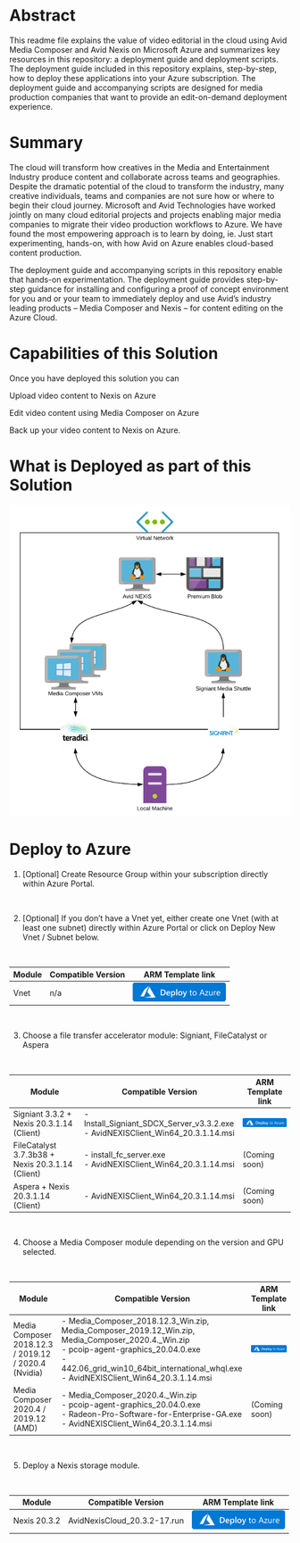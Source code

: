 # Abstract

This readme file explains the value of video editorial in the cloud using Avid Media Composer and Avid Nexis on Microsoft Azure and summarizes key resources in this repository: a deployment guide and deployment scripts. The deployment guide included in this repository explains, step-by-step, how to deploy these applications into your Azure subscription.  The deployment guide and accompanying scripts are designed for media production companies that want to provide an edit-on-demand deployment experience.

# Summary

The cloud will transform how creatives in the Media and Entertainment Industry produce content and collaborate across teams and geographies.  Despite the dramatic potential of the cloud to transform the industry, many creative individuals, teams and companies are not sure how or where to begin their cloud journey.  Microsoft and Avid Technologies have worked jointly on many cloud editorial projects and projects enabling major media companies to migrate their video production workflows to Azure.  We have found the most empowering approach is to learn by doing, ie. Just start experimenting, hands-on, with how Avid on Azure enables cloud-based content production.

The deployment guide and accompanying scripts in this repository enable that hands-on experimentation.  The deployment guide provides step-by-step guidance for installing and configuring a proof of concept environment for you and or your team to immediately deploy and use Avid’s industry leading products – Media Composer and Nexis – for content editing on the Azure Cloud.

# Capabilities of this Solution

Once you have deployed this solution you can

Upload video content to Nexis on Azure

Edit video content using Media Composer on Azure

Back up your video content to Nexis on Azure.

# What is Deployed as part of this Solution

<img src="./diagram.png" />

# Deploy to Azure

1) [Optional] Create Resource Group within your subscription directly within Azure Portal.

<br />

2) [Optional] If you don’t have a Vnet yet, either create one Vnet (with at least one subnet) directly within Azure Portal or click on Deploy New Vnet / Subnet below.

<br />

| Module | Compatible Version | ARM Template link |
| ------ | ------------------ | ----------------- |
| Vnet | n/a | <a href="https://portal.azure.com/#create/Microsoft.Template/uri/https%3A%2F%2Fraw.githubusercontent.com%2Fbenjamin-ghis%2FVideoEditorialInTheCloud%2Fmaster%2FMediaComposer-BYOL%2Fnetworking%2Fnewvnet.json" target="_blank"><img src="https://raw.githubusercontent.com/Azure/azure-quickstart-templates/master/1-CONTRIBUTION-GUIDE/images/deploytoazure.png" /></a> |

<br />

3) Choose a file transfer accelerator module: Signiant, FileCatalyst or Aspera

<br />

| Module | Compatible Version | ARM Template link |
| ------ | ------------------ | ----------------- |
| Signiant 3.3.2 + Nexis 20.3.1.14 (Client) | - Install_Signiant_SDCX_Server_v3.3.2.exe <br /> - AvidNEXISClient_Win64_20.3.1.14.msi | <a href="https://portal.azure.com/#create/Microsoft.Template/uri/https%3A%2F%2Fraw.githubusercontent.com%2Fbenjamin-ghis%2FVideoEditorialInTheCloud%2Fmaster%2FMediaComposer-BYOL%2Fsigniant%2Fsigniantazuredeploy.json" target="_blank"><img src="https://raw.githubusercontent.com/Azure/azure-quickstart-templates/master/1-CONTRIBUTION-GUIDE/images/deploytoazure.png" /></a> |
| FileCatalyst 3.7.3b38 + Nexis 20.3.1.14 (Client) | - install_fc_server.exe <br /> - AvidNEXISClient_Win64_20.3.1.14.msi | (Coming soon) |
| Aspera + Nexis 20.3.1.14 (Client) | - AvidNEXISClient_Win64_20.3.1.14.msi | (Coming soon) |

<br />

4) Choose a Media Composer module depending on the version and GPU selected.

<br />

| Module | Compatible Version | ARM Template link |
| ------ | ------------------ | ----------------- |
| Media Composer 2018.12.3  / 2019.12 / 2020.4 (Nvidia) | - Media_Composer_2018.12.3_Win.zip, Media_Composer_2019.12_Win.zip, Media_Composer_2020.4._Win.zip <br /> - pcoip-agent-graphics_20.04.0.exe <br /> - 442.06_grid_win10_64bit_international_whql.exe <br /> - AvidNEXISClient_Win64_20.3.1.14.msi | <a href="https://portal.azure.com/#create/Microsoft.Template/uri/https%3A%2F%2Fraw.githubusercontent.com%2Fbenjamin-ghis%2FVideoEditorialInTheCloud%2Fmaster%2FMediaComposer-BYOL%2Fmediacomposer%2Fmediacomposerazuredeploy_NVIDIA_20204_v2.json" target="_blank"><img src="https://raw.githubusercontent.com/Azure/azure-quickstart-templates/master/1-CONTRIBUTION-GUIDE/images/deploytoazure.png" /></a> |
| Media Composer 2020.4 / 2019.12 (AMD) | - Media_Composer_2020.4._Win.zip <br /> - pcoip-agent-graphics_20.04.0.exe <br /> - Radeon-Pro-Software-for-Enterprise-GA.exe <br /> - AvidNEXISClient_Win64_20.3.1.14.msi | (Coming soon) |

<br />

5) Deploy a Nexis storage module.

<br />

| Module | Compatible Version | ARM Template link |
| ------ | ------------------ | ----------------- |
| Nexis 20.3.2 | AvidNexisCloud_20.3.2-17.run | <a href="https://portal.azure.com/#create/Microsoft.Template/uri/https%3A%2F%2Fssengreleng.blob.core.windows.net%2Fnexisgold%2F20.3.2%2FAzureProvisioning%2Fnexis.nearline%2Fazuredeploy.json" target="_blank"><img src="https://raw.githubusercontent.com/Azure/azure-quickstart-templates/master/1-CONTRIBUTION-GUIDE/images/deploytoazure.png" /></a> |

<br />